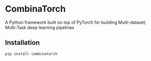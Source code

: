 # CombinaTorch
A Python framework built on top of PyTorch for building Multi-dataset, Multi-Task deep learning pipelines

## Installation
```
pip install combinatorch
```
